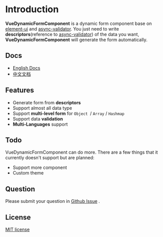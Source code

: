 # Introduction

**VueDynamicFormComponent** is a dynamic form component base on [element-ui](https://element.faas.ele.me/#/zh-CN) and [async-validator](https://github.com/yiminghe/async-validator). You just need to write **descriptors**(reference to [async-validator](https://github.com/yiminghe/async-validator)) of the data you want, **VueDynamicFormComponent** will generate the form automatically.

## Docs

- [English Docs](http://vue-dynamic-form-component.quincychen.cn)
- [中文文档](http://vue-dynamic-form-component.quincychen.cn/zh/)

## Features

- Generate form from **descriptors**
- Support almost all data type
- Support **multi-level form** for `Object `/ `Array` / `Hashmap` 
- Support data **validation**
- **Multi-Languages** support

## Todo

VueDynamicFormComponent can do more. There are a few things that it currently doesn't support but are planned:

- Support more component
- Custom theme

## Question

Please submit your question in [Github Issue](https://github.com/chenquincy/vue-dynamic-form-component/issues) .

## License

[MIT license](https://tldrlegal.com/license/mit-license)

